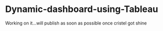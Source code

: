 # Dynamic-dashboard-using-Tableau

Working on it...will publish as soon as possible once cristel got shine
